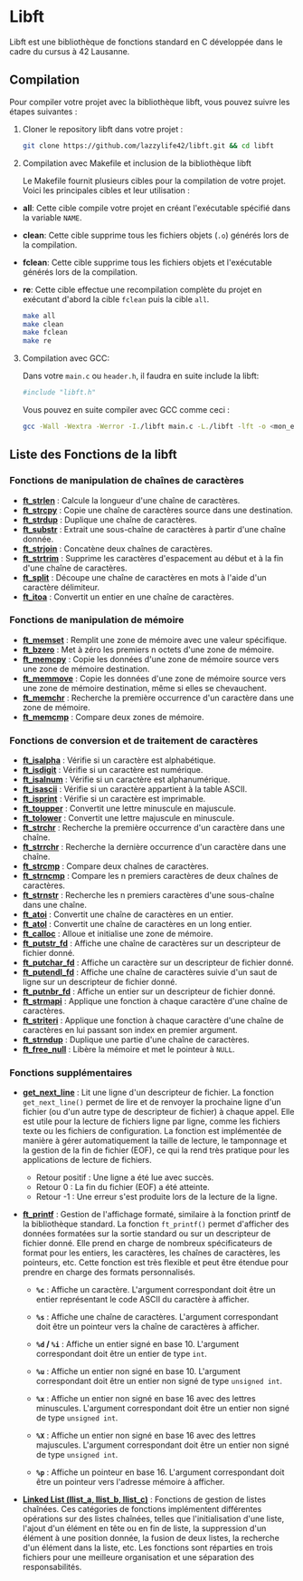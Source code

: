 # Libft

Libft est une bibliothèque de fonctions standard en C développée dans le cadre du cursus à 42 Lausanne.

## Compilation

Pour compiler votre projet avec la bibliothèque libft, vous pouvez suivre les étapes suivantes :

1. Cloner le repository libft dans votre projet :
   ```sh
   git clone https://github.com/lazzylife42/libft.git && cd libft
   ```

2. Compilation avec Makefile et inclusion de la bibliothèque libft

	Le Makefile fournit plusieurs cibles pour la compilation de votre projet. Voici les principales cibles et leur utilisation :

- **all**: Cette cible compile votre projet en créant l'exécutable spécifié dans la variable `NAME`.
- **clean**: Cette cible supprime tous les fichiers objets (`.o`) générés lors de la compilation.
- **fclean**: Cette cible supprime tous les fichiers objets et l'exécutable générés lors de la compilation.
- **re**: Cette cible effectue une recompilation complète du projet en exécutant d'abord la cible `fclean` puis la cible `all`.

	```sh
	make all
	make clean
	make fclean
	make re
	```

3. Compilation avec GCC:

	Dans votre ```main.c``` ou ```header.h```, il faudra en suite include la libft:

	```sh
	#include "libft.h"
	```

	Vous pouvez en suite compiler avec GCC comme ceci :
	```sh
	gcc -Wall -Wextra -Werror -I./libft main.c -L./libft -lft -o <mon_executable>
	```
	
## Liste des Fonctions de la libft

### Fonctions de manipulation de chaînes de caractères

- [**ft_strlen**](ft_strlen.c) : Calcule la longueur d'une chaîne de caractères.
- [**ft_strcpy**](ft_strcpy.c) : Copie une chaîne de caractères source dans une destination.
- [**ft_strdup**](ft_strdup.c) : Duplique une chaîne de caractères.
- [**ft_substr**](ft_substr.c) : Extrait une sous-chaîne de caractères à partir d'une chaîne donnée.
- [**ft_strjoin**](ft_strjoin.c) : Concatène deux chaînes de caractères.
- [**ft_strtrim**](ft_strtrim.c) : Supprime les caractères d'espacement au début et à la fin d'une chaîne de caractères.
- [**ft_split**](ft_split.c) : Découpe une chaîne de caractères en mots à l'aide d'un caractère délimiteur.
- [**ft_itoa**](ft_itoa.c) : Convertit un entier en une chaîne de caractères.

### Fonctions de manipulation de mémoire

- [**ft_memset**](ft_memset.c) : Remplit une zone de mémoire avec une valeur spécifique.
- [**ft_bzero**](ft_bzero.c) : Met à zéro les premiers n octets d'une zone de mémoire.
- [**ft_memcpy**](ft_memcpy.c) : Copie les données d'une zone de mémoire source vers une zone de mémoire destination.
- [**ft_memmove**](ft_memmove.c) : Copie les données d'une zone de mémoire source vers une zone de mémoire destination, même si elles se chevauchent.
- [**ft_memchr**](ft_memchr.c) : Recherche la première occurrence d'un caractère dans une zone de mémoire.
- [**ft_memcmp**](ft_memcmp.c) : Compare deux zones de mémoire.

### Fonctions de conversion et de traitement de caractères

- [**ft_isalpha**](ft_isalpha.c) : Vérifie si un caractère est alphabétique.
- [**ft_isdigit**](ft_isdigit.c) : Vérifie si un caractère est numérique.
- [**ft_isalnum**](ft_isalnum.c) : Vérifie si un caractère est alphanumérique.
- [**ft_isascii**](ft_isascii.c) : Vérifie si un caractère appartient à la table ASCII.
- [**ft_isprint**](ft_isprint.c) : Vérifie si un caractère est imprimable.
- [**ft_toupper**](ft_toupper.c) : Convertit une lettre minuscule en majuscule.
- [**ft_tolower**](ft_tolower.c) : Convertit une lettre majuscule en minuscule.
- [**ft_strchr**](ft_strchr.c) : Recherche la première occurrence d'un caractère dans une chaîne.
- [**ft_strrchr**](ft_strrchr.c) : Recherche la dernière occurrence d'un caractère dans une chaîne.
- [**ft_strcmp**](ft_strcmp.c) : Compare deux chaînes de caractères.
- [**ft_strncmp**](ft_strncmp.c) : Compare les n premiers caractères de deux chaînes de caractères.
- [**ft_strnstr**](ft_strnstr.c) : Recherche les n premiers caractères d'une sous-chaîne dans une chaîne.
- [**ft_atoi**](ft_atoi.c) : Convertit une chaîne de caractères en un entier.
- [**ft_atol**](ft_atol.c) : Convertit une chaîne de caractères en un long entier.
- [**ft_calloc**](ft_calloc.c) : Alloue et initialise une zone de mémoire.
- [**ft_putstr_fd**](ft_putstr_fd.c) : Affiche une chaîne de caractères sur un descripteur de fichier donné.
- [**ft_putchar_fd**](ft_putchar_fd.c) : Affiche un caractère sur un descripteur de fichier donné.
- [**ft_putendl_fd**](ft_putendl_fd.c) : Affiche une chaîne de caractères suivie d'un saut de ligne sur un descripteur de fichier donné.
- [**ft_putnbr_fd**](ft_putnbr_fd.c) : Affiche un entier sur un descripteur de fichier donné.
- [**ft_strmapi**](ft_strmapi.c) : Applique une fonction à chaque caractère d'une chaîne de caractères.
- [**ft_striteri**](ft_striteri.c) : Applique une fonction à chaque caractère d'une chaîne de caractères en lui passant son index en premier argument.
- [**ft_strndup**](ft_strndup.c) : Duplique une partie d'une chaîne de caractères.
- [**ft_free_null**](ft_free_null.c) : Libère la mémoire et met le pointeur à `NULL`.



### Fonctions supplémentaires
  

- [**get_next_line**](get_next_line/get_next_line.c) : Lit une ligne d'un descripteur de fichier. La fonction `get_next_line()` permet de lire et de renvoyer la prochaine ligne d'un fichier (ou d'un autre type de descripteur de fichier) à chaque appel. Elle est utile pour la lecture de fichiers ligne par ligne, comme les fichiers texte ou les fichiers de configuration. La fonction est implémentée de manière à gérer automatiquement la taille de lecture, le tamponnage et la gestion de la fin de fichier (EOF), ce qui la rend très pratique pour les applications de lecture de fichiers.

	- Retour positif : Une ligne a été lue avec succès.
	- Retour 0 : La fin du fichier (EOF) a été atteinte.
	- Retour -1 : Une erreur s'est produite lors de la lecture de la ligne.

- [**ft_printf**](ft_printf/ft_printf.c) : Gestion de l'affichage formaté, similaire à la fonction printf de la bibliothèque standard. La fonction `ft_printf()` permet d'afficher des données formatées sur la sortie standard ou sur un descripteur de fichier donné. Elle prend en charge de nombreux spécificateurs de format pour les entiers, les caractères, les chaînes de caractères, les pointeurs, etc. Cette fonction est très flexible et peut être étendue pour prendre en charge des formats personnalisés.

	- **`%c`** : Affiche un caractère. L'argument correspondant doit être un entier représentant le code ASCII du caractère à afficher.

	- **`%s`** : Affiche une chaîne de caractères. L'argument correspondant doit être un pointeur vers la chaîne de caractères à afficher.

	- **`%d` / `%i`** : Affiche un entier signé en base 10. L'argument correspondant doit être un entier de type `int`.

	- **`%u`** : Affiche un entier non signé en base 10. L'argument correspondant doit être un entier non signé de type `unsigned int`.

	- **`%x`** : Affiche un entier non signé en base 16 avec des lettres minuscules. L'argument correspondant doit être un entier non signé de type `unsigned int`.

	- **`%X`** : Affiche un entier non signé en base 16 avec des lettres majuscules. L'argument correspondant doit être un entier non signé de type `unsigned int`.

	- **`%p`** : Affiche un pointeur en base 16. L'argument correspondant doit être un pointeur vers l'adresse mémoire à afficher.


- [**Linked List (llist_a, llist_b, llist_c)**](linked_list/) : Fonctions de gestion de listes chaînées. Ces catégories de fonctions implémentent différentes opérations sur des listes chaînées, telles que l'initialisation d'une liste, l'ajout d'un élément en tête ou en fin de liste, la suppression d'un élément à une position donnée, la fusion de deux listes, la recherche d'un élément dans la liste, etc. Les fonctions sont réparties en trois fichiers pour une meilleure organisation et une séparation des responsabilités.

